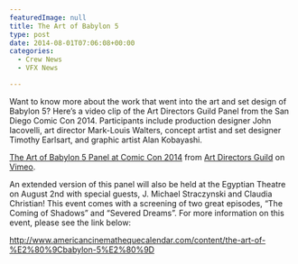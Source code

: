 ```yaml
---
featuredImage: null
title: The Art of Babylon 5
type: post
date: 2014-08-01T07:06:08+00:00
categories:
  - Crew News
  - VFX News

---
```

Want to know more about the work that went into the art and set design of Babylon 5? Here&#8217;s a video clip of the Art Directors Guild Panel from the San Diego Comic Con 2014. Participants include production designer John Iacovelli, art director Mark-Louis Walters, concept artist and set designer Timothy Earlsart, and graphic artist Alan Kobayashi.

<div class="responsiveIframeWrapper">
</div>

[The Art of Babylon 5 Panel at Comic Con 2014][1] from [Art Directors Guild][2] on [Vimeo][3].

An extended version of this panel will also be held at the Egyptian Theatre on August 2nd with special guests, J. Michael Straczynski and Claudia Christian! This event comes with a screening of two great episodes, &#8220;The Coming of Shadows&#8221; and &#8220;Severed Dreams&#8221;. For more information on this event, please see the link below:

<a title="The Art of Babylon 5" href="http://www.americancinemathequecalendar.com/content/the-art-of-%E2%80%9Cbabylon-5%E2%80%9D" target="_blank">http://www.americancinemathequecalendar.com/content/the-art-of-%E2%80%9Cbabylon-5%E2%80%9D</a>

 [1]: http://vimeo.com/102103661
 [2]: http://vimeo.com/user17177508
 [3]: https://vimeo.com
